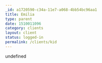 ```yaml
---
_id: a1720590-c34a-11e7-a068-4bb54bc96aa1
title: Emilia
type: parent
date: 1510011096
category: clients
layout: client
status: logged-in
permalink: /clients/kid
---
```

undefined
